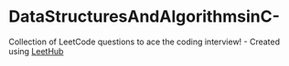 # DataStructuresAndAlgorithmsinC-
Collection of LeetCode questions to ace the coding interview! - Created using [LeetHub](https://github.com/QasimWani/LeetHub)
